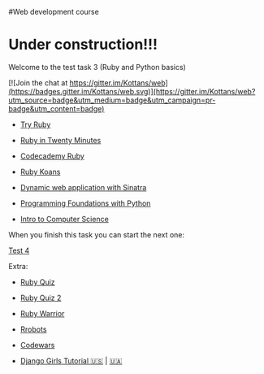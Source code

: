 #Web development course

# Under construction!!!

Welcome to the test task 3 (Ruby and Python basics)


[![Join the chat at https://gitter.im/Kottans/web](https://badges.gitter.im/Kottans/web.svg)](https://gitter.im/Kottans/web?utm_source=badge&utm_medium=badge&utm_campaign=pr-badge&utm_content=badge)


* [Try Ruby](http://tryruby.org/levels/1/challenges/0)

* [Ruby in Twenty Minutes](https://www.ruby-lang.org/en/documentation/quickstart/)

* [Codecademy Ruby](https://www.codecademy.com/learn/ruby)

* [Ruby Koans](http://www.rubykoans.com/)

* [Dynamic web application with Sinatra](https://classroom.udacity.com/courses/ud268/)

<!-- Python basics -->

* [Programming Foundations with Python](https://www.udacity.com/course/programming-foundations-with-python--ud036)

* [Intro to Computer Science](https://www.udacity.com/course/intro-to-computer-science--cs101)


When you finish this task you can start the next one:

[Test 4](https://github.com/Kottans/web/blob/master/README04.md)

Extra:

* [Ruby Quiz](http://rubyquiz.com/index.html)

* [Ruby Quiz 2](http://rubyquiz.strd6.com/)

* [Ruby Warrior](https://github.com/ryanb/ruby-warrior)

* [Rrobots](http://rrobots.rubyforge.org/index.html)

* [Codewars](www.codewars.com/r/6YJ8wA)

* [Django Girls Tutorial :us:](https://tutorial.djangogirls.org/en) | [:ukraine:](https://tutorial.djangogirls.org/uk)
